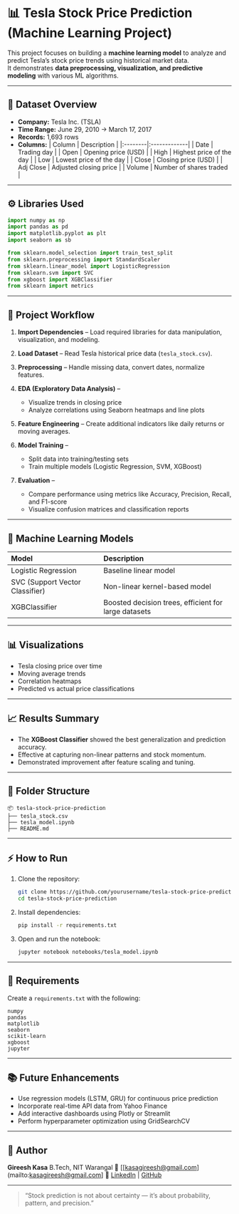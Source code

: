 # 📊 Tesla Stock Price Prediction (Machine Learning Project)

This project focuses on building a **machine learning model** to analyze and predict Tesla’s stock price trends using historical market data.  
It demonstrates **data preprocessing, visualization, and predictive modeling** with various ML algorithms.

---

## 🧾 Dataset Overview

- **Company:** Tesla Inc. (TSLA)
- **Time Range:** June 29, 2010 → March 17, 2017  
- **Records:** 1,693 rows  
- **Columns:**
  | Column | Description |
  |:--------|:-------------|
  | Date | Trading day |
  | Open | Opening price (USD) |
  | High | Highest price of the day |
  | Low | Lowest price of the day |
  | Close | Closing price (USD) |
  | Adj Close | Adjusted closing price |
  | Volume | Number of shares traded |

---

## ⚙️ Libraries Used

```python
import numpy as np
import pandas as pd
import matplotlib.pyplot as plt
import seaborn as sb

from sklearn.model_selection import train_test_split
from sklearn.preprocessing import StandardScaler
from sklearn.linear_model import LogisticRegression
from sklearn.svm import SVC
from xgboost import XGBClassifier
from sklearn import metrics
````

---

## 🚀 Project Workflow

1. **Import Dependencies** – Load required libraries for data manipulation, visualization, and modeling.
2. **Load Dataset** – Read Tesla historical price data (`tesla_stock.csv`).
3. **Preprocessing** – Handle missing data, convert dates, normalize features.
4. **EDA (Exploratory Data Analysis)** –

   * Visualize trends in closing price
   * Analyze correlations using Seaborn heatmaps and line plots
5. **Feature Engineering** – Create additional indicators like daily returns or moving averages.
6. **Model Training** –

   * Split data into training/testing sets
   * Train multiple models (Logistic Regression, SVM, XGBoost)
7. **Evaluation** –

   * Compare performance using metrics like Accuracy, Precision, Recall, and F1-score
   * Visualize confusion matrices and classification reports

---

## 🧠 Machine Learning Models

| Model                           | Description                                          |
| :------------------------------ | :--------------------------------------------------- |
| Logistic Regression             | Baseline linear model                                |
| SVC (Support Vector Classifier) | Non-linear kernel-based model                        |
| XGBClassifier                   | Boosted decision trees, efficient for large datasets |

---

## 📊 Visualizations

* Tesla closing price over time
* Moving average trends
* Correlation heatmaps
* Predicted vs actual price classifications

---

## 📈 Results Summary

* The **XGBoost Classifier** showed the best generalization and prediction accuracy.
* Effective at capturing non-linear patterns and stock momentum.
* Demonstrated improvement after feature scaling and tuning.

---

## 🧩 Folder Structure

```
📦 tesla-stock-price-prediction
├── tesla_stock.csv
├── tesla_model.ipynb
├── README.md
```

---

## ⚡ How to Run

1. Clone the repository:

   ```bash
   git clone https://github.com/yourusername/tesla-stock-price-prediction.git
   cd tesla-stock-price-prediction
   ```

2. Install dependencies:

   ```bash
   pip install -r requirements.txt
   ```

3. Open and run the notebook:

   ```bash
   jupyter notebook notebooks/tesla_model.ipynb
   ```

---

## 🧮 Requirements

Create a `requirements.txt` with the following:

```
numpy
pandas
matplotlib
seaborn
scikit-learn
xgboost
jupyter
```

---

## 📚 Future Enhancements

* Use regression models (LSTM, GRU) for continuous price prediction
* Incorporate real-time API data from Yahoo Finance
* Add interactive dashboards using Plotly or Streamlit
* Perform hyperparameter optimization using GridSearchCV

---

## 👤 Author

**Gireesh Kasa**
B.Tech, NIT Warangal
📧 [[kasagireesh@gmail.com](mailto:kasagireesh@gmail.com]
🔗 [LinkedIn](https://linkedin.com/in/gireesh-kasa-33a546250/) | [GitHub](https://github.com/gireesh27)

---

> “Stock prediction is not about certainty — it’s about probability, pattern, and precision.”

```
